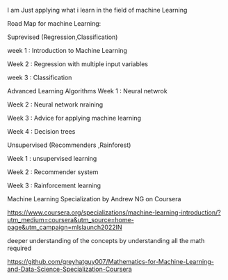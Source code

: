  I am Just applying what i learn in the field of machine Learning
 
Road Map for machine Learning:

Suprevised  (Regression,Classification)

week 1 : Introduction to Machine Learning

Week 2 : Regression with multiple input variables

week 3 : Classification

Advanced Learning Algorithms
Week 1 : Neural netwrok 

Week 2 : Neural network nraining

Week 3 : Advice for applying machine learning

Week 4 : Decision trees

Unsupervised (Recommenders ,Rainforest)

Week 1 : unsupervised learning

Week 2 : Recommender system

Week 3 : Rainforcement learning


Machine Learning Specialization by Andrew NG on Coursera 

https://www.coursera.org/specializations/machine-learning-introduction/?utm_medium=coursera&utm_source=home-page&utm_campaign=mlslaunch2022IN

 deeper understanding of the concepts by understanding all the math required
 
 https://github.com/greyhatguy007/Mathematics-for-Machine-Learning-and-Data-Science-Specialization-Coursera

